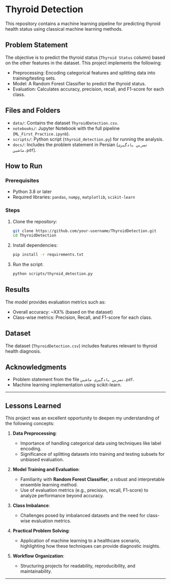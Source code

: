 
# Thyroid Detection

This repository contains a machine learning pipeline for predicting thyroid health status using classical machine learning methods.

## Problem Statement
The objective is to predict the thyroid status (`Thyroid Status` column) based on the other features in the dataset. This project implements the following:
- Preprocessing: Encoding categorical features and splitting data into training/testing sets.
- Model: A Random Forest Classifier to predict the thyroid status.
- Evaluation: Calculates accuracy, precision, recall, and F1-score for each class.

## Files and Folders
- `data/`: Contains the dataset `ThyroidDetection.csv`.
- `notebooks/`: Jupyter Notebook with the full pipeline (`ML_First_Practice.ipynb`).
- `scripts/`: Python script (`thyroid_detection.py`) for running the analysis.
- `docs/`: Includes the problem statement in Persian (`تمرین یادگیری ماشین.pdf`).

## How to Run
### Prerequisites
- Python 3.8 or later
- Required libraries: `pandas`, `numpy`, `matplotlib`, `scikit-learn`

### Steps
1. Clone the repository:
   ```bash
   git clone https://github.com/your-username/ThyroidDetection.git
   cd ThyroidDetection
   ```
2. Install dependencies:
   ```bash
   pip install -r requirements.txt
   ```
3. Run the script:
   ```bash
   python scripts/thyroid_detection.py
   ```

## Results
The model provides evaluation metrics such as:
- Overall accuracy: ~XX% (based on the dataset)
- Class-wise metrics: Precision, Recall, and F1-score for each class.

## Dataset
The dataset (`ThyroidDetection.csv`) includes features relevant to thyroid health diagnosis.

## Acknowledgments
- Problem statement from the file `تمرین یادگیری ماشین.pdf`.
- Machine learning implementation using scikit-learn.

---

## Lessons Learned

This project was an excellent opportunity to deepen my understanding of the following concepts:

1. **Data Preprocessing**:
   - Importance of handling categorical data using techniques like label encoding.
   - Significance of splitting datasets into training and testing subsets for unbiased evaluation.

2. **Model Training and Evaluation**:
   - Familiarity with **Random Forest Classifier**, a robust and interpretable ensemble learning method.
   - Use of evaluation metrics (e.g., precision, recall, F1-score) to analyze performance beyond accuracy.

3. **Class Imbalance**:
   - Challenges posed by imbalanced datasets and the need for class-wise evaluation metrics.

4. **Practical Problem Solving**:
   - Application of machine learning to a healthcare scenario, highlighting how these techniques can provide diagnostic insights.

5. **Workflow Organization**:
   - Structuring projects for readability, reproducibility, and maintainability.

---
